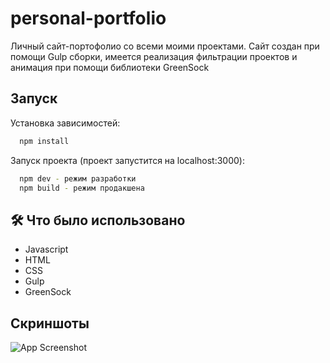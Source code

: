 # personal-portfolio

Личный сайт-портофолио со всеми моими проектами. Сайт создан при помощи Gulp сборки, имеется реализация фильтрации проектов и анимация при помощи библиотеки GreenSock

## Запуск

Установка зависимостей:
```bash
  npm install
```

Запуск проекта (проект запустится на localhost:3000):
```bash
  npm dev - режим разработки
  npm build - режим продакшена
``` 
## 🛠 Что было использовано
* Javascript
* HTML
* CSS
* Gulp
* GreenSock


## Скриншоты

![App Screenshot](https://github.com/nmrcode/ImagesForGH/blob/main/2022-05-05%2018.04.06%20nmrcode.github.io%204b824d6f6a1d.jpg)

